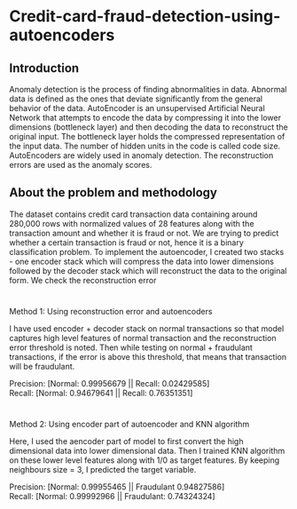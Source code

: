 # Credit-card-fraud-detection-using-autoencoders

## Introduction
Anomaly detection is the process of finding abnormalities in data. Abnormal data is defined as the ones that deviate significantly from the general behavior of the data. AutoEncoder is an unsupervised Artificial Neural Network that attempts to encode the data by compressing it into the lower dimensions (bottleneck layer) and then decoding the data to reconstruct the original input. The bottleneck layer holds the compressed representation of the input data. The number of hidden units in the code is called code size. 
AutoEncoders are widely used in anomaly detection. The reconstruction errors are used as the anomaly scores. 
 
## About the problem and methodology
The dataset contains credit card transaction data containing around 280,000 rows with normalized values of 28 features along with the transaction amount and whether it is fraud or not. We are trying to predict whether a certain transaction is fraud or not, hence it is a binary classification problem. To implement the autoencoder, I created two stacks - one encoder stack which will compress the data into lower dimensions followed by the decoder stack which will reconstruct the data to the original form. We check the reconstruction error
#
Method 1: Using reconstruction error and autoencoders    
  
I have used encoder + decoder stack on normal transactions so that model captures high level features of normal transaction and the reconstruction error threshold is noted. Then while testing on normal + fraudulant transactions, if the error is above this threshold, that means that transaction will be fraudulant.  
  
Precision: [Normal: 0.99956679  ||  Recall: 0.02429585]  
Recall: [Normal: 0.94679641  ||  Recall: 0.76351351]    
  #  
Method 2: Using encoder part of autoencoder and KNN algorithm   

Here, I used the aencoder part of model to first convert the high dimensional data into lower dimensional data. Then I trained KNN algorithm on these lower level features along with 1/0 as target features. By keeping neighbours size = 3, I predicted the target variable.  
  
Precision: [Normal: 0.99955465  ||  Fraudulant 0.94827586]  
Recall: [Normal: 0.99992966  ||  Fraudulant: 0.74324324]  
